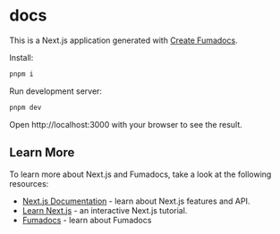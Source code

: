 # docs

This is a Next.js application generated with
[Create Fumadocs](https://github.com/fuma-nama/fumadocs).

Install:

```bash
pnpm i
```

Run development server:

```bash
pnpm dev
```

Open http://localhost:3000 with your browser to see the result.

## Learn More

To learn more about Next.js and Fumadocs, take a look at the following
resources:

- [Next.js Documentation](https://nextjs.org/docs) - learn about Next.js
  features and API.
- [Learn Next.js](https://nextjs.org/learn) - an interactive Next.js tutorial.
- [Fumadocs](https://fumadocs.vercel.app) - learn about Fumadocs
